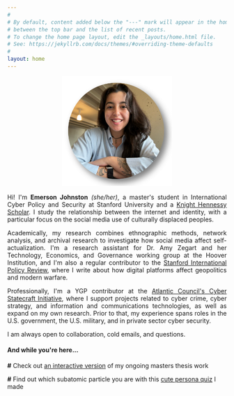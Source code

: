 ```yaml
---
#
# By default, content added below the "---" mark will appear in the home page
# between the top bar and the list of recent posts.
# To change the home page layout, edit the _layouts/home.html file.
# See: https://jekyllrb.com/docs/themes/#overriding-theme-defaults
#
layout: home
---
```


<p align="center" title="Emerson Johnston Headshot">
   <img src="/images/headshot.png" width="50%" />
</p>

<p style="text-align: justify;">
Hi! I'm <strong>Emerson Johnston</strong> <em>(she/her)</em>, a master's student in International Cyber Policy and Security at Stanford University and a <a href="https://knight-hennessy.stanford.edu/people/emerson-johnston">Knight Hennessy Scholar</a>. I study the relationship between the internet and identity, with a particular focus on the social media use of culturally displaced peoples. 
</p>

<p style="text-align: justify;">
Academically, my research combines ethnographic methods, network analysis, and archival research to investigate how social media affect self-actualization. I'm a research assistant for Dr. Amy Zegart and her Technology, Economics, and Governance working group at the Hoover Institution, and I'm also a regular contributor to the <a href="https://fsi.stanford.edu/sipr">Stanford International Policy Review</a>, where I write about how digital platforms affect geopolitics and modern warfare.
</p>

<p style="text-align: justify;">
Professionally, I'm a YGP contributor at the <a href="https://dfrlab.org/policy/cyber-statecraft-initiative/">Atlantic Council's Cyber Statecraft Initiative</a>, where I support projects related to cyber crime, cyber strategy, and information and communications technologies, as well as expand on my own research. Prior to that, my experience spans roles in the U.S. government, the U.S. military, and in private sector cyber security.
</p>

<p style="text-align: justify;">
I am always open to collaboration, cold emails, and questions.
</p>

<h4>And while you're here...</h3>   
<p> <strong>#</strong> Check out <a href="https://usenet.evjohnston.com/index.html">an interactive version</a> of my ongoing masters thesis work </p>
<p> <strong>#</strong> Find out which subatomic particle you are with this <a href="http://particlepersona.evjohnston.com/">cute persona quiz</a> I made </p>